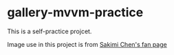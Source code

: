 # gallery-mvvm-practice
This is a self-practice projcet.<p>
Image use in this project is from <a href="https://www.facebook.com/sakimichanart/?fref=ts">Sakimi Chen's fan page</a>
